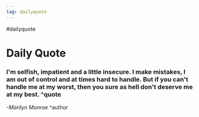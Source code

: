 ```yaml
---
tag: dailyquote
---
```


#dailyquote

# Daily Quote

### I'm selfish, impatient and a little insecure. I make mistakes, I am out of control and at times hard to handle. But if you can't handle me at my worst, then you sure as hell don't deserve me at my best. ^quote
*-Marilyn Monroe* ^author
